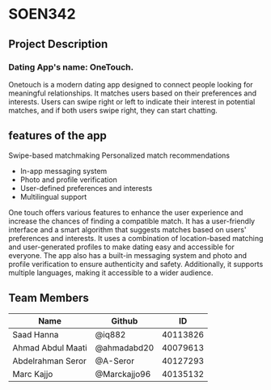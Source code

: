 # SOEN342

## Project Description
### Dating App's name: OneTouch. 

Onetouch is a modern dating app designed to connect people looking for meaningful relationships. It matches users based on their preferences and interests. Users can swipe right or left to indicate their interest in potential matches, and if both users swipe right, they can start chatting.

## features of the app

Swipe-based matchmaking
Personalized match recommendations
 * In-app messaging system
 * Photo and profile verification
 * User-defined preferences and interests
 * Multilingual support


One touch offers various features to enhance the user experience and increase the chances of finding a compatible match. It has a user-friendly interface and a smart algorithm that suggests matches based on users' preferences and interests. It uses a combination of location-based matching and user-generated profiles to make dating 
easy and accessible for everyone. The app also has a built-in messaging system and photo and profile verification to ensure authenticity and safety. Additionally, it supports multiple languages, making it accessible to a wider audience.


## Team Members
| Name | Github | ID | 
| --- | --- | --- | 
| Saad Hanna | @iq882 | 40113826 | 
| Ahmad Abdul Maati | @ahmadabd20 | 40079613 | 
| Abdelrahman Seror | @A-Seror | 40127293 |
| Marc Kajjo | @Marckajjo96 | 40135132 | 

